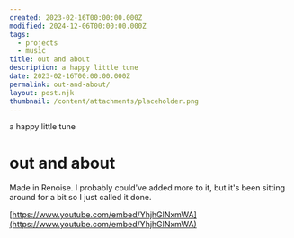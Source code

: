 ```yaml
---
created: 2023-02-16T00:00:00.000Z
modified: 2024-12-06T00:00:00.000Z
tags:
  - projects
  - music
title: out and about
description: a happy little tune
date: 2023-02-16T00:00:00.000Z
permalink: out-and-about/
layout: post.njk
thumbnail: /content/attachments/placeholder.png
---
```


a happy little tune

# out and about

Made in Renoise. I probably could've added more to it, but it's been sitting around for a bit so I just called it done.

[https://www.youtube.com/embed/YhjhGlNxmWA](https://www.youtube.com/embed/YhjhGlNxmWA)
